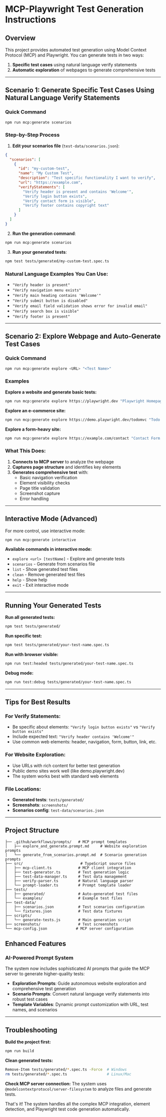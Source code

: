 # MCP-Playwright Test Generation Instructions

## Overview

This project provides automated test generation using Model Context Protocol (MCP) and Playwright. You can generate tests in two ways:

1. **Specific test cases** using natural language verify statements
2. **Automatic exploration** of webpages to generate comprehensive tests

---

## Scenario 1: Generate Specific Test Cases Using Natural Language Verify Statements

### Quick Command

```bash
npm run mcp:generate scenarios
```

### Step-by-Step Process

1. **Edit your scenarios file** (`test-data/scenarios.json`):

```json
{
  "scenarios": [
    {
      "id": "my-custom-test",
      "name": "My Custom Test",
      "description": "Test specific functionality I want to verify",
      "url": "https://example.com",
      "verifyStatements": [
        "Verify header is present and contains 'Welcome'",
        "Verify login button exists",
        "Verify contact form is visible",
        "Verify footer contains copyright text"
      ]
    }
  ]
}
```

2. **Run the generation command**:

```bash
npm run mcp:generate scenarios
```

3. **Run your generated tests**:

```bash
npm test tests/generated/my-custom-test.spec.ts
```

### Natural Language Examples You Can Use:

- `"Verify header is present"`
- `"Verify navigation menu exists"`
- `"Verify main heading contains 'Welcome'"`
- `"Verify submit button is disabled"`
- `"Verify email field validation shows error for invalid email"`
- `"Verify search box is visible"`
- `"Verify footer is present"`

---

## Scenario 2: Explore Webpage and Auto-Generate Test Cases

### Quick Command

```bash
npm run mcp:generate explore <URL> "<Test Name>"
```

### Examples

**Explore a website and generate basic tests:**

```bash
npm run mcp:generate explore https://playwright.dev "Playwright Homepage Test"
```

**Explore an e-commerce site:**

```bash
npm run mcp:generate explore https://demo.playwright.dev/todomvc "Todo App Test"
```

**Explore a form-heavy site:**

```bash
npm run mcp:generate explore https://example.com/contact "Contact Form Test"
```

### What This Does:

1. **Connects to MCP server** to analyze the webpage
2. **Captures page structure** and identifies key elements
3. **Generates comprehensive test** with:
   - Basic navigation verification
   - Element visibility checks
   - Page title validation
   - Screenshot capture
   - Error handling

---

## Interactive Mode (Advanced)

For more control, use interactive mode:

```bash
npm run mcp:generate interactive
```

**Available commands in interactive mode:**

- `explore <url> [testName]` - Explore and generate tests
- `scenarios` - Generate from scenarios file
- `list` - Show generated test files
- `clean` - Remove generated test files
- `help` - Show help
- `exit` - Exit interactive mode

---

## Running Your Generated Tests

**Run all generated tests:**

```bash
npm test tests/generated/
```

**Run specific test:**

```bash
npm test tests/generated/your-test-name.spec.ts
```

**Run with browser visible:**

```bash
npm run test:headed tests/generated/your-test-name.spec.ts
```

**Debug mode:**

```bash
npm run test:debug tests/generated/your-test-name.spec.ts
```

---

## Tips for Best Results

### For Verify Statements:

- Be specific about elements: `"Verify login button exists"` vs `"Verify button exists"`
- Include expected text: `"Verify header contains 'Welcome'"`
- Use common web elements: header, navigation, form, button, link, etc.

### For Website Exploration:

- Use URLs with rich content for better test generation
- Public demo sites work well (like demo.playwright.dev)
- The system works best with standard web elements

### File Locations:

- **Generated tests**: `tests/generated/`
- **Screenshots**: `screenshots/`
- **Scenarios config**: `test-data/scenarios.json`

---

## Project Structure

```
├── .github/workflows/prompts/   # MCP prompt templates
│   ├── explore_and_generate.prompt.md     # Website exploration prompts
│   └── generate_from_scenarios.prompt.md  # Scenario generation prompts
├── src/                          # TypeScript source files
│   ├── mcp-client.ts            # MCP client integration
│   ├── test-generator.ts        # Test generation logic
│   ├── test-data-manager.ts     # Test data management
│   ├── verify-parser.ts         # Natural language parser
│   └── prompt-loader.ts         # Prompt template loader
├── tests/
│   ├── generated/               # Auto-generated test files
│   └── examples/                # Example test files
├── test-data/
│   ├── scenarios.json           # Test scenarios configuration
│   └── fixtures.json            # Test data fixtures
├── scripts/
│   └── generate-tests.js        # Main generation script
├── screenshots/                 # Test screenshots
└── mcp-config.json             # MCP server configuration
```

## Enhanced Features

### AI-Powered Prompt System

The system now includes sophisticated AI prompts that guide the MCP server to generate higher-quality tests:

- **Exploration Prompts**: Guide autonomous website exploration and comprehensive test generation
- **Scenario Prompts**: Convert natural language verify statements into robust test cases
- **Template Variables**: Dynamic prompt customization with URL, test names, and scenarios

---

## Troubleshooting

**Build the project first:**

```bash
npm run build
```

**Clean generated tests:**

```bash
Remove-Item tests/generated/*.spec.ts -Force  # Windows
rm tests/generated/*.spec.ts                  # Linux/Mac
```

**Check MCP server connection:**
The system uses `@modelcontextprotocol/server-filesystem` to analyze files and generate tests.

That's it! The system handles all the complex MCP integration, element detection, and Playwright test code generation automatically.
